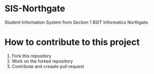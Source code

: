 # SIS-Northgate
Student Information System from Section 1 BSIT Informatics Northgate.

# How to contribute to this project
1. Fork this repository
2. Work on the forked repository
3. Contribute and creaate pull request
